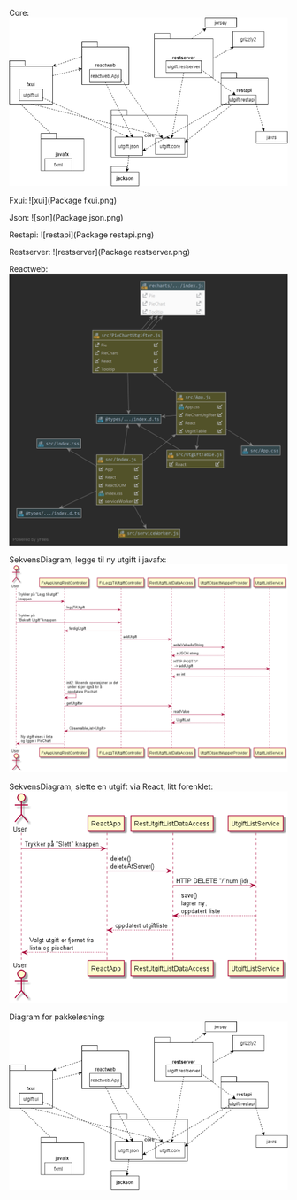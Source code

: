 Core:
![core](pakkediagram.png)

Fxui:
![xui](Package fxui.png)

Json:
![son](Package json.png)

Restapi:
![restapi](Package restapi.png)

Restserver:
![restserver](Package restserver.png)

Reactweb:
![reactweb](Package%20reactweb.png)

SekvensDiagram, legge til ny utgift i javafx:
![SekvensPost](Sekvensdiagram.png)

SekvensDiagram, slette en utgift via React, litt forenklet:
![SekvensDelete](SekvensMedReact.png)

Diagram for pakkeløsning:
![PakkeDiagram](pakkediagram.png)